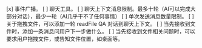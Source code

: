 [x] 事件广播。
[ ] 聊天工具。
[ ] 聊天上下文消息限制。最多十轮（AI可以完成大部分对话），最少一轮（AI几乎干不了任何事情）
[ ] 单次发送消息数量限制。
[ ] 关于拖拽文件，可以添加一轮 readFile QA 对话到聊天上下文。
[ ] 当先接收到文件时，添加一条消息问用户下一步做什么。 
[ ] 当先接收到文件相关问题时，可以要求用户拖拽文件，或告知文件位置，如桌面等。